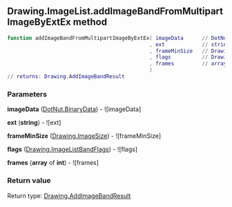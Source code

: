 ## Drawing.ImageList.addImageBandFromMultipartImageByExtEx method


```lua
function addImageBandFromMultipartImageByExtEx( imageData      // DotNut.BinaryData
                                              , ext            // string
                                              , frameMinSize   // Drawing.ImageSize
                                              , flags          // Drawing.ImageListBandFlags
                                              , frames         // array of int
                                              )
// returns: Drawing.AddImageBandResult
```


### Parameters

**imageData** ([DotNut.BinaryData](../../DotNut/BinaryData.md)) - ![imageData]

**ext** (**string**) - ![ext]

**frameMinSize** ([Drawing.ImageSize](../../Drawing/ImageSize.md)) - ![frameMinSize]

**flags** ([Drawing.ImageListBandFlags](../../Drawing/ImageListBandFlags.md)) - ![flags]

**frames** (**array** of **int**) - ![frames]

### Return value

Return type: [Drawing.AddImageBandResult](../../Drawing/AddImageBandResult.md)

